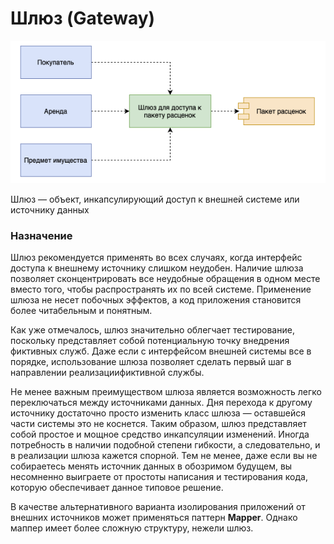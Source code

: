 # Шлюз (Gateway)

![Untitled](%D0%A8%D0%BB%D1%8E%D0%B7%20(Gateway)%209e1eb7be2e4d40a39fbf450b2f474341/Untitled.png)

Шлюз — объект, инкапсулирующий доступ к внешней системе или источнику данных

### Назначение

Шлюз рекомендуется применять во всех случаях, когда интерфейс доступа к внешнему источнику слишком неудобен. Наличие шлюза позволяет сконцентрировать все неудобные обращения в одном месте вместо того, чтобы распространять их по всей системе. Применение шлюза не несет побочных эффектов, а код приложения становится более читабельным и понятным.

Как уже отмечалось, шлюз значительно облегчает тестирование, поскольку представляет собой потенциальную точку внедрения фиктивных служб. Даже если с интерфейсом внешней системы все в порядке, использование шлюза позволяет сделать первый шаг в направлении реализациификтивной службы.

Не менее важным преимуществом шлюза является возможность легко переключаться между источниками данных. Дня перехода к другому источнику достаточно просто изменить класс шлюза — оставшейся части системы это не коснется. Таким образом, шлюз представляет собой простое и мощное средство инкапсуляции изменений. Иногда потребность в наличии подобной степени гибкости, а следовательно, и в реализации шлюза кажется спорной. Тем не менее, даже если вы не собираетесь менять источник данных в обозримом будущем, вы несомненно выиграете от простоты написания и тестирования кода, которую обеспечивает данное типовое решение.

В качестве альтернативного варианта изолирования приложений от внешних источников может применяться паттерн **Mapper**. Однако маппер имеет более сложную структуру, нежели шлюз.